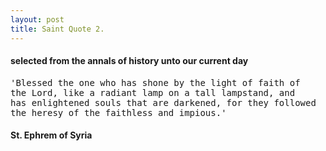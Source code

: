 ```yaml
---
layout: post
title: Saint Quote 2.
---
```


<h4>selected from the annals of history unto our current day</h4>

<pre>
'Blessed the one who has shone by the light of faith of
the Lord, like a radiant lamp on a tall lampstand, and
has enlightened souls that are darkened, for they followed
the heresy of the faithless and impious.'
</pre>

<h4>St. Ephrem of Syria</h4>